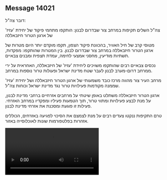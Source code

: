 ## Message 14021

דובר צה"ל:

צה"ל השלים תקיפות במרחב צור שבדרום לבנון: הותקפו מתחמי פיקוד של יחידת 'עזיז' של ארגון הטרור חיזבאללה

מטוסי קרב של חיל האוויר, בהכוונת פיקוד הצפון, תקפו מוקדם יותר היום מטרות של ארגון הטרור חיזבאללה במרחב צור שבדרום לבנון. בין המטרות שהותקפו: מפקדות, תשתיות מודיעין, מחסני אמצעי לחימה, עמדת תצפית ומבנים צבאיים. 

נכסים צבאיים רבים שהותקפו משויכים ליחידת 'עזיז' של חיזבאללה, האחראית על ירי ממרחב דרום-מערב לבנון לעבר שטח מדינת ישראל ופעולות טרור נוספות במרחב.

מרחב העיר צור מהווה מרכז כובד משמעותי של ארגון הטרור חיזבאללה ושל יחידת 'עזיז' שממנה מקודמות פעילויות טרור נגד מדינת ישראל וכוחות צה"ל.

ארגון הטרור חיזבאללה משתלט באופן שיטתי על מרחבים אזרחיים ברחבי מדינת לבנון, על מנת לבצע פעילויות ומתווי טרור, תוך הטמעות פעיליו ומפקדיו במרחב האזרחי. פעילות זו פוגעת ומסכנת את אזרחי מדינת לבנון.

טרם התקיפות ננקטו צעדים רבים על מנת לצמצם את הסיכוי לפגיעה באזרחים, הכוללים אזהרות בפלטפורמות שונות לאוכלוסייה באזור.

![Video](https://data.iron-swords.co.il/2024/November/22/https://data.iron-swords.co.il/2024/November/22/14021/14021_media.mp4)
